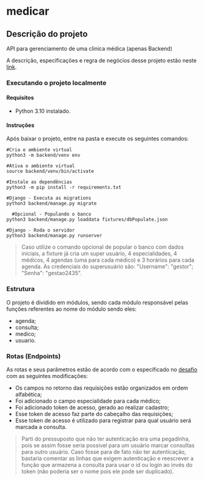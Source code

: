 # medicar

## Descrição do projeto
  API para gerenciamento de uma clinica médica (apenas Backend)

  A descrição, especificações e regra de negócios desse projeto estão neste [link](https://github.com/Intmed-Software/desafio).

### Executando o projeto localmente

#### Requisitos

 - Python 3.10 instalado.
 
#### Instruções

  Após baixar o projeto, entre na pasta e execute os seguintes comandos:

    #Cria o ambiente virtual
    python3 -m backend/venv env
    
    #Ativa o ambiente virtual
    source backend/venv/bin/activate
    
    #Instale as dependências
    python3 -m pip install -r requirements.txt
    
    #Django - Executa as migrations 
    python3 backend/manage.py migrate
	
	  #Opcional - Populando o banco
    python3 backend/manage.py loaddata fixtures/dbPopulate.json
    
    #Django - Roda o servidor
    python3 backend/manage.py runserver
    
> Caso utilize o comando opcional de popular o banco com dados iniciais, a fixture já cria um super usuário, 4 especialidades, 4 médicos, 4 agendas (uma para cada médico) e 3 horários para cada agenda.
> As credenciais do superusuário são:  "Username": "gestor"; "Senha": "gestao2435".

### Estrutura 

  O projeto é dividido em módulos, sendo cada módulo responsável pelas funções referentes ao nome do módulo sendo eles:
  - agenda;
  - consulta;
  - medico;
  - usuario.
  
### Rotas (Endpoints)
   As rotas e seus parâmetros estão de acordo com o especificado no [desafio](https://github.com/Intmed-Software/desafio/tree/master/backend) com as seguintes modificações:

   - Os campos no retorno das requisições estão organizados em ordem alfabética;
   - Foi adicionado o campo especialidade para cada médico;
   - Foi adicionado token de acesso, gerado ao realizar cadastro;
   - Esse token de acesso faz parte do cabeçalho das requisições;
   - Esse token de acesso é utilizado para registrar para qual usuário será marcada a consulta.
   > Parti do pressuposto que não ter autenticação era uma pegadinha, pois se assim fosse seria possivel para um usuário marcar consultas para outro usuário. Caso fosse para de fato não ter autenticação, bastaria comentar as linhas que exigem autenticação e reescrever a função que armazena a consulta para usar o id ou login ao invés do token (não poderia ser o nome pois ele pode ser duplicado).


